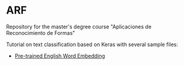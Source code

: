 # ARF
Repository for the master's degree course "Aplicaciones de Reconocimiento de Formas"

Tutorial on text classification based on Keras with several sample files:

<ul>
  <li> <a href="src/KerasTutorial-PreTrainedWordEmbedding.ipynb">Pre-trained English Word Embedding</a> </li>
</ul>

